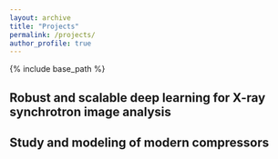 ```yaml
---
layout: archive
title: "Projects"
permalink: /projects/
author_profile: true
---
```


{% include base_path %}

## Robust and scalable deep learning for X-ray synchrotron image analysis




## Study and modeling of modern compressors
